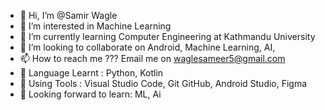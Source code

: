 - 👋 Hi, I’m @Samir Wagle
- 👀 I’m interested in Machine Learning
- 🌱 I’m currently learning Computer Engineering at Kathmandu University  
- 💞️ I’m looking to collaborate on Android, Machine Learning, AI, 
- 📫 How to reach me ???  Email me on waglesameer5@gmail.com
- 🙌 Language Learnt : Python, Kotlin
- 🔧 Using Tools : Visual Studio Code,  Git GitHub, Android Studio, Figma
- 🌱 Looking forward to learn: ML, Ai

<!---
githubhacker45/githubhacker45 is a ✨ special ✨ repository because its `README.md` (this file) appears on your GitHub profile.
You can click the Preview link to take a look at your changes.
--->
